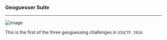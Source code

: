 ### Geoguesser Suite

---

![image](https://github.com/ckc9759/CTF_writeups/assets/95117634/eea7df32-bab8-44d3-8a52-e36fec5f8f40)

This is the first of the three geoguessing challenges in `UIUCTF 2024`.

